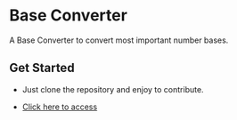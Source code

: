 ﻿# Base Converter

A Base Converter to convert most important number bases.

## Get Started

- Just clone the repository and enjoy to contribute.

- [Click here to access](http://baseconverter.lucasmaiaesilva.com.br)

